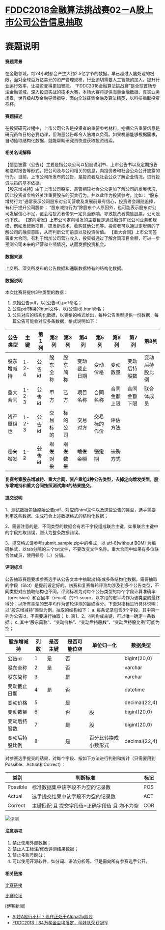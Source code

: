 # [FDDC2018金融算法挑战赛02－A股上市公司公告信息抽取](https://www.datayes.com/fddc.html)

# 赛题说明

#### 赛题背景

在金融领域，每24小时都会产生大约2.5亿字节的数据，早已超过人脑处理的极限，面对全球百万亿美元的资产管理规模，行业迫切需要人工智能的加入，提升行业运行效率，让投资变得更加智能。
“FDDC2018金融算法挑战赛”是全球首场专注金融领域，深入投资实战的技术大赛，本场大赛将提供海量金融数据、真实业务场景，世界级AI及金融导师指导，面向全球征集金融及算法精英，以科技摘取投资圣杯。

#### 赛题描述

在投资研究过程中，上市公司公告是投资者的重要参考材料，挖掘公告重要信息是研究员每日的必要功课，但海量公告却令人脑难以负荷。如果机器能够根据需求，自动抽取结构化数据，就能帮助研究员快速获取投资线索。

#### 相关名词解释 

【信息披露（公告）】主要是指公众公司以招股说明书、上市公告书以及定期报告和临时报告等形式，把公司及与公司相关的信息，向投资者和社会公众公开披露的行为。目前，上市公司所发布的公告，是投资者及社会公众了解企业情况，进行投资决策的基本依据。  
【股东增减持】由于上市公司股东、高管相较社会公众更加了解公司的发展状况，因此投资者会格外关注重要股东的买卖行为，并以此作为投资参考。比如：
“股东增持行为”通常表示公司股东对公司营收及发展前景有信心，投资者会跟随追捧，有利于提升公司股价； 
“股东减持行为”除股东个人原因外，也可能表示股东对公司发展信心不足，这会给投资者带来一定负面影响，导致投资者抛售股票，公司股价下跌。
【定向增发】上市公司定向增发的主要目是通过融资扩张公司业务和规模，例如发起新项目，研发新技术，收购其他公司等。投资者可以通过定增目的了解公司的融资意图，从而判断公司前景以及投资价值。
【重大合同】上市公司签署重大合同，有利于增加公司营业收入，投资者通过了解合同项目金额，可进一步预测公司未来的经营和业绩情况，从而发掘投资机会。

#### 数据来源

上交所、深交所发布的公告数据和通联数据特有的结构化数据。

#### 数据说明

本次比赛将提供3种类型的数据： 

1. 原始公告pdf，以{公告id}.pdf命名； 
2. 公告pdf转换的html文件，以{公告id}.html命名； 
3. 公告对应的结构化数据，以表格的格式给出，每种公告类型提供一份数据，每篇公告可能会对应多条数据，格式说明如下：

| 公告类型     | 主键    | 第1列      | 第2列        | 第3列        | 第4列        | 第5列        | 第6列        | 第7列        | 第8列          |
| ------------ | ------- | ---------- | ------------ | ------------ | ------------ | ------------ | ------------ | ------------ | -------------- |
| 股东增减持   | 1-2-4   | 公告id     | 股东全称     | 股东简称     | 变动截止日期 | 变动价格     | 变动数量     | 变动后持股数 | 变动后持股比例 |
| 重大合同     | 1-2-3   | 公告id     | 甲方         | 乙方         | 项目名称     | 合同名称     | 合同金额上限 | 合同金额下限 | 联合体成员     |
| 资产重组也   | 1-2-3   | 公告id     | 交易标的     | 标的公司     | 交易对方     | 交易标的作价 | 评估方法     |              |                |
| ~~定向增发~~ | ~~1-2~~ | ~~公告id~~ | ~~增发对象~~ | ~~增发数量~~ | ~~增发金额~~ | ~~锁定期~~   | ~~认购方式~~ |              |                |

**复赛考察股东增减持、重大合同、资产重组3种公告类型，去掉定向增发类型，股东增减持和重大合同按照测试集B的结果提交。**

#### 提交说明

1、测试数据包括原始公告pdf、对应的html文件以及这些公告的类型，选手需要利用这些数据、生成符合上述数据格式的结构化数据；

2、需要注意的是，不同类型的数据会有若干字段组成联合主键，如果联合主键中的字段抽取错误，则认为整条数据错误。

3、提交格式请参考submit_sample.zip中的格式，以 utf-8(without BOM) 为编码格式，以tab分隔的三个txt文件，不要改变文件名称。重大合同中如果有多位联合体成员，使用顿号（、）分隔。

#### **评测标准**

公告抽取赛题要求参赛选手从公告文本中抽取出1条或多条结构化数据，需要抽取的字段（Slot）是提前设定好的。初赛和复赛每轮评测均涉及到多个公告类型，不同类型对应抽取结构也不同，评测标准为对每个公告类型的每个字段计算准确率（precision）和召回率（recall）的F1-score，以字段的宏平均作为该类型的最终得分；以所有类型的宏平均作为该轮评测的最终得分。下面对指标进行具体说明：
以“股东增减持”类型为例，抽取的结构如下：
a. 每条记录包含8个字段，其中第一列为公告id，不需要进行抽取；
b. 第1、2、4列构成主键，可以唯一确定一条数据；
c. 其中“股东简称”、“变动价格”、“变动后持股数”、“变动后持股比例”可能为空；

| 股东增减持     | 列数 | 是否主键 | 是否可能位空 | 单位归一化           | 数据类型      |
| -------------- | ---- | -------- | ------------ | -------------------- | ------------- |
| 公告id         | 1    | 是       | 否           |                      | bigint(20,0)  |
| 股东全称       | 2    | 是       | 否           |                      | varchar       |
| 股东简称       | 3    |          | 是           |                      | varchar       |
| 变动截止日期   | 4    | 是       | 否           |                      | datetime      |
| 变动价格       | 5    |          | 是           |                      | decimal(22,4) |
| 变动数量       | 6    |          | 否           | 股                   | bigint(20,0)  |
| 变动后持股数   | 7    |          | 是           | 股                   | bigint(20,0)  |
| 变动后持股比例 | 8    |          | 是           | 百分比转换成小数形式 | decimal(22,4) |

对参赛选手提交的结果，对每个字段、按如下方法进行判别和统计（只需要用到Possible、Actual和Correct）：  

| 类别     | 判断标准                                      | 标记 |
| -------- | --------------------------------------------- | ---- |
| Possible | 标准数据集中该字段不为空的记录数              | POS  |
| Actual   | 选手提交结果中该字段不为空的记录数            | ACT  |
| Correct  | 主键匹配 且 提交字段值=正确字段值 且 均不为空 | COR  |

![评测](http://ww1.sinaimg.cn/large/74c6a0b5gy1gfd1cs6x90j20eu06uaat.jpg)



#### 注意事项

1. 禁止使用外部数据； 
2. 禁止人工标注/修改评测结果数据； 
3. 禁止多账号刷分； 
4. 可以使用开源软件，如分词、语法分析等，但是需向所有参赛选手公开。



#### 相关链接


[比赛链接](https://tianchi.aliyun.com/competition/introduction.htm?raceId=231659)

[比赛论坛](https://tianchi.aliyun.com/forum?spm=5176.12282029.0.0.4c19659eKaXtrx#raceId=231659)

[博客新闻]

- [AI炒A股行不行？现在正处于AlphaGo阶段](https://zhuanlan.zhihu.com/p/43620844)
- [FDDC2018｜84万奖金尘埃落定，萌妹队荣获冠军](https://mp.weixin.qq.com/s?src=11&timestamp=1590995648&ver=2373&signature=8zwjiW8c4tjI*IxFZn15YmnPWGlgkIavEp1DJytpt8G*YAfpDitaac3RIh*GLIs3KfhWEVaFrMsfyy*ci5bZxPvuJHpJblMr4eOngl8H5n2Oq7ImaQOLwLoeulClLoEl&new=1)

